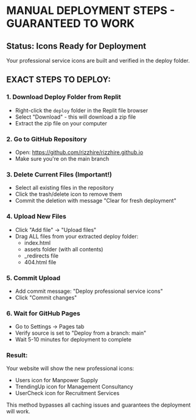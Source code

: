 # MANUAL DEPLOYMENT STEPS - GUARANTEED TO WORK

## Status: Icons Ready for Deployment
Your professional service icons are built and verified in the deploy folder.

## EXACT STEPS TO DEPLOY:

### 1. Download Deploy Folder from Replit
- Right-click the `deploy` folder in the Replit file browser
- Select "Download" - this will download a zip file
- Extract the zip file on your computer

### 2. Go to GitHub Repository
- Open: https://github.com/rizzhire/rizzhire.github.io
- Make sure you're on the main branch

### 3. Delete Current Files (Important!)
- Select all existing files in the repository
- Click the trash/delete icon to remove them
- Commit the deletion with message "Clear for fresh deployment"

### 4. Upload New Files
- Click "Add file" → "Upload files"
- Drag ALL files from your extracted deploy folder:
  - index.html
  - assets folder (with all contents)
  - _redirects file
  - 404.html file

### 5. Commit Upload
- Add commit message: "Deploy professional service icons"
- Click "Commit changes"

### 6. Wait for GitHub Pages
- Go to Settings → Pages tab
- Verify source is set to "Deploy from a branch: main"
- Wait 5-10 minutes for deployment to complete

### Result:
Your website will show the new professional icons:
- Users icon for Manpower Supply
- TrendingUp icon for Management Consultancy
- UserCheck icon for Recruitment Services

This method bypasses all caching issues and guarantees the deployment will work.